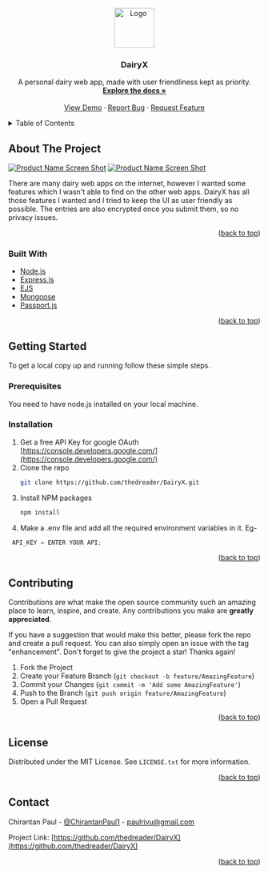 <div id="top"></div>

<!-- PROJECT LOGO -->
<br />
<div align="center">
  <a href="https://github.com/thedreader/DairyX">
    <img src="https://i.ibb.co/0Fnnmhp/logo.jpg" alt="Logo" width="80" height="80">
  </a>

<h3 align="center">DairyX</h3>

  <p align="center">
    A personal dairy web app, made with user friendliness kept as priority.
    <br />
    <a href="https://github.com/thedreader/DairyX"><strong>Explore the docs »</strong></a>
    <br />
    <br />
    <a href="https://github.com/thedreader/DairyX">View Demo</a>
    ·
    <a href="https://github.com/thedreader/DairyX/issues">Report Bug</a>
    ·
    <a href="https://github.com/thedreader/DairyX/issues">Request Feature</a>
  </p>
</div>



<!-- TABLE OF CONTENTS -->
<details>
  <summary>Table of Contents</summary>
  <ol>
    <li>
      <a href="#about-the-project">About The Project</a>
      <ul>
        <li><a href="#built-with">Built With</a></li>
      </ul>
    </li>
    <li>
      <a href="#getting-started">Getting Started</a>
      <ul>
        <li><a href="#prerequisites">Prerequisites</a></li>
        <li><a href="#installation">Installation</a></li>
      </ul>
    </li>
    <li><a href="#contributing">Contributing</a></li>
    <li><a href="#license">License</a></li>
    <li><a href="#contact">Contact</a></li>
  </ol>
</details>



<!-- ABOUT THE PROJECT -->
## About The Project

[![Product Name Screen Shot][product-screenshot1]](https://dairy-x.herokuapp.com/)
[![Product Name Screen Shot][product-screenshot2]](https://dairy-x.herokuapp.com/)

There are many dairy web apps on the internet, however I wanted some features which I wasn't able to find on the other web apps. DairyX has all those features I wanted and I tried to keep the UI as user friendly as possible. The entries are also encrypted once you submit them, so no privacy issues.

<p align="right">(<a href="#top">back to top</a>)</p>



### Built With

* [Node.js](https://nodejs.org/en/)
* [Express.js](https://expressjs.com/)
* [EJS](https://ejs.co/)
* [Mongoose](https://mongoosejs.com/)
* [Passport.js](https://www.passportjs.org/)

<p align="right">(<a href="#top">back to top</a>)</p>



<!-- GETTING STARTED -->
## Getting Started

To get a local copy up and running follow these simple steps.

### Prerequisites

You need to have node.js installed on your local machine.

### Installation

1. Get a free API Key for google OAuth [https://console.developers.google.com/](https://console.developers.google.com/)
2. Clone the repo
   ```sh
   git clone https://github.com/thedreader/DairyX.git
   ```
3. Install NPM packages
   ```sh
   npm install
   ```
4. Make a .env file and add all the required environment variables in it. 
  Eg- 
  ```js
   API_KEY = ENTER YOUR API;
   ```

<p align="right">(<a href="#top">back to top</a>)</p>


<!-- CONTRIBUTING -->
## Contributing

Contributions are what make the open source community such an amazing place to learn, inspire, and create. Any contributions you make are **greatly appreciated**.

If you have a suggestion that would make this better, please fork the repo and create a pull request. You can also simply open an issue with the tag "enhancement".
Don't forget to give the project a star! Thanks again!

1. Fork the Project
2. Create your Feature Branch (`git checkout -b feature/AmazingFeature`)
3. Commit your Changes (`git commit -m 'Add some AmazingFeature'`)
4. Push to the Branch (`git push origin feature/AmazingFeature`)
5. Open a Pull Request

<p align="right">(<a href="#top">back to top</a>)</p>



<!-- LICENSE -->
## License

Distributed under the MIT License. See `LICENSE.txt` for more information.

<p align="right">(<a href="#top">back to top</a>)</p>



<!-- CONTACT -->
## Contact

Chirantan Paul - [@ChirantanPaul1](https://twitter.com/ChirantanPaul1) - paulrivu@gmail.com

Project Link: [https://github.com/thedreader/DairyX](https://github.com/thedreader/DairyX)

<p align="right">(<a href="#top">back to top</a>)</p>



<!-- MARKDOWN LINKS & IMAGES -->
<!-- https://www.markdownguide.org/basic-syntax/#reference-style-links -->
[contributors-shield]: https://img.shields.io/github/contributors/thedreader/DairyX.svg?style=for-the-badge
[contributors-url]: https://github.com/thedreader/DairyX/graphs/contributors
[forks-shield]: https://img.shields.io/github/forks/thedreader/DairyX.svg?style=for-the-badge
[forks-url]: https://github.com/thedreader/DairyX/network/members
[stars-shield]: https://img.shields.io/github/stars/thedreader/DairyX.svg?style=for-the-badge
[stars-url]: https://github.com/thedreader/DairyX/stargazers
[issues-shield]: https://img.shields.io/github/issues/thedreader/DairyX.svg?style=for-the-badge
[issues-url]: https://github.com/thedreader/DairyX/issues
[license-shield]: https://img.shields.io/github/license/thedreader/DairyX.svg?style=for-the-badge
[license-url]: https://github.com/thedreader/DairyX/blob/master/LICENSE.txt
[linkedin-shield]: https://img.shields.io/badge/-LinkedIn-black.svg?style=for-the-badge&logo=linkedin&colorB=555
[linkedin-url]: https://linkedin.com/in/chirantan-paul-65398b213
[product-screenshot1]: https://i.ibb.co/58GMyG8/demo2.jpg
[product-screenshot2]: https://i.ibb.co/Mf3wXGK/demo1.jpg

